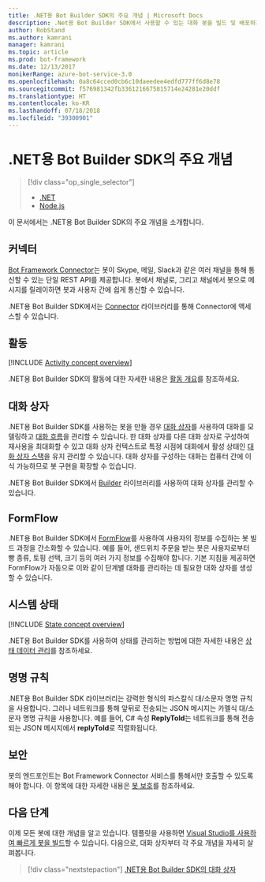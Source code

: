 ```yaml
---
title: .NET용 Bot Builder SDK의 주요 개념 | Microsoft Docs
description: .Net용 Bot Builder SDK에서 사용할 수 있는 대화 봇을 빌드 및 배포하기 위한 주요 개념과 도구를 살펴봅니다.
author: RobStand
ms.author: kamrani
manager: kamrani
ms.topic: article
ms.prod: bot-framework
ms.date: 12/13/2017
monikerRange: azure-bot-service-3.0
ms.openlocfilehash: 0a8c64cced0cb6c10daeedee4edfd777ff6d8e78
ms.sourcegitcommit: f576981342fb3361216675815714e24281e20ddf
ms.translationtype: HT
ms.contentlocale: ko-KR
ms.lasthandoff: 07/18/2018
ms.locfileid: "39300901"
---
```

# <a name="key-concepts-in-the-bot-builder-sdk-for-net"></a>.NET용 Bot Builder SDK의 주요 개념
> [!div class="op_single_selector"]
> - [.NET](../dotnet/bot-builder-dotnet-concepts.md)
> - [Node.js](../nodejs/bot-builder-nodejs-concepts.md)

이 문서에서는 .NET용 Bot Builder SDK의 주요 개념을 소개합니다.

## <a name="connector"></a>커넥터

[Bot Framework Connector](bot-builder-dotnet-connector.md)는 봇이 Skype, 메일, Slack과 같은 여러 채널을 통해 통신할 수 있는 단일 REST API를 제공합니다. 봇에서 채널로, 그리고 채널에서 봇으로 메시지를 릴레이하면 봇과 사용자 간에 쉽게 통신할 수 있습니다. 

.NET용 Bot Builder SDK에서는 [Connector][connectorLibrary] 라이브러리를 통해 Connector에 액세스할 수 있습니다. 

## <a name="activity"></a>활동

[!INCLUDE [Activity concept overview](../includes/snippet-dotnet-concept-activity.md)]

.NET용 Bot Builder SDK의 활동에 대한 자세한 내용은 [활동 개요](bot-builder-dotnet-activities.md)를 참조하세요.

## <a name="dialog"></a>대화 상자

.NET용 Bot Builder SDK를 사용하는 봇을 만들 경우 [대화 상자](bot-builder-dotnet-dialogs.md)를 사용하여 대화를 모델링하고 [대화 흐름](../bot-service-design-conversation-flow.md#dialog-stack)을 관리할 수 있습니다. 한 대화 상자를 다른 대화 상자로 구성하여 재사용을 최대화할 수 있고 대화 상자 컨텍스트로 특정 시점에 대화에서 활성 상태인 [대화 상자 스택](../bot-service-design-conversation-flow.md)을 유지 관리할 수 있습니다. 대화 상자를 구성하는 대화는 컴퓨터 간에 이식 가능하므로 봇 구현을 확장할 수 있습니다. 

.NET용 Bot Builder SDK에서 [Builder][builderLibrary] 라이브러리를 사용하여 대화 상자를 관리할 수 있습니다.

## <a name="formflow"></a>FormFlow

.NET용 Bot Builder SDK에서 [FormFlow](bot-builder-dotnet-formflow.md)를 사용하여 사용자의 정보를 수집하는 봇 빌드 과정을 간소화할 수 있습니다. 예를 들어, 샌드위치 주문을 받는 봇은 사용자로부터 빵 종류, 토핑 선택, 크기 등의 여러 가지 정보를 수집해야 합니다. 기본 지침을 제공하면 FormFlow가 자동으로 이와 같이 단계별 대화를 관리하는 데 필요한 대화 상자를 생성할 수 있습니다.

## <a name="state"></a>시스템 상태

[!INCLUDE [State concept overview](../includes/snippet-dotnet-concept-state.md)]

.NET용 Bot Builder SDK를 사용하여 상태를 관리하는 방법에 대한 자세한 내용은 [상태 데이터 관리](bot-builder-dotnet-state.md)를 참조하세요.

## <a name="naming-conventions"></a>명명 규칙

.NET용 Bot Builder SDK 라이브러리는 강력한 형식의 파스칼식 대/소문자 명명 규칙을 사용합니다. 그러나 네트워크를 통해 앞뒤로 전송되는 JSON 메시지는 카멜식 대/소문자 명명 규칙을 사용합니다. 예를 들어, C# 속성 **ReplyToId**는 네트워크를 통해 전송되는 JSON 메시지에서 **replyToId**로 직렬화됩니다.

## <a name="security"></a>보안

봇의 엔드포인트는 Bot Framework Connector 서비스를 통해서만 호출할 수 있도록 해야 합니다. 이 항목에 대한 자세한 내용은 [봇 보호](bot-builder-dotnet-security.md)를 참조하세요.

## <a name="next-steps"></a>다음 단계

이제 모든 봇에 대한 개념을 알고 있습니다. 템플릿을 사용하면 [Visual Studio를 사용하여 빠르게 봇을 빌드](bot-builder-dotnet-quickstart.md)할 수 있습니다. 다음으로, 대화 상자부터 각 주요 개념을 자세히 살펴봅니다.

> [!div class="nextstepaction"]
> [.NET용 Bot Builder SDK의 대화 상자](bot-builder-dotnet-dialogs.md)

[connectorLibrary]: /dotnet/api/microsoft.bot.connector

[builderLibrary]: /dotnet/api/microsoft.bot.builder.dialogs
